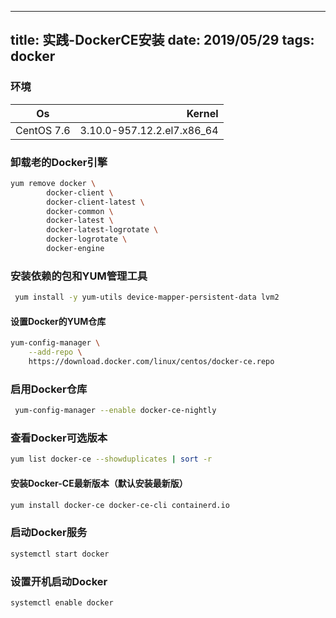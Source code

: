 
---
title: 实践-DockerCE安装
date: 2019/05/29
tags: 
   docker
---
### 环境
|Os          |Kernel                      |
|------------|---------------------------:|
|CentOS 7.6  |3.10.0-957.12.2.el7.x86_64  |


### 卸载老的Docker引擎

```bash
yum remove docker \
        docker-client \
        docker-client-latest \
        docker-common \
        docker-latest \
        docker-latest-logrotate \
        docker-logrotate \
        docker-engine
```

### 安装依赖的包和YUM管理工具

```bash
 yum install -y yum-utils device-mapper-persistent-data lvm2
```
#### 设置Docker的YUM仓库

```bash
yum-config-manager \
    --add-repo \
    https://download.docker.com/linux/centos/docker-ce.repo
```

### 启用Docker仓库

```bash
 yum-config-manager --enable docker-ce-nightly
```

### 查看Docker可选版本

```bash
yum list docker-ce --showduplicates | sort -r
```

#### 安装Docker-CE最新版本（默认安装最新版）

```bash
yum install docker-ce docker-ce-cli containerd.io
```

### 启动Docker服务

```bash
systemctl start docker
```
### 设置开机启动Docker

```bash
systemctl enable docker
```


